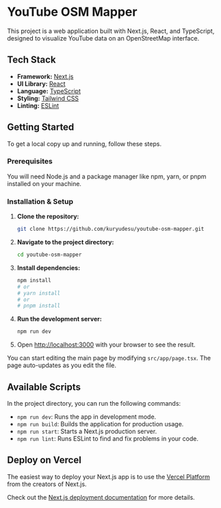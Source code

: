 # YouTube OSM Mapper

This project is a web application built with Next.js, React, and TypeScript, designed to visualize YouTube data on an OpenStreetMap interface.

## Tech Stack

*   **Framework:** [Next.js](https://nextjs.org/)
*   **UI Library:** [React](https://react.dev/)
*   **Language:** [TypeScript](https://www.typescriptlang.org/)
*   **Styling:** [Tailwind CSS](https://tailwindcss.com/)
*   **Linting:** [ESLint](https://eslint.org/)

## Getting Started

To get a local copy up and running, follow these steps.

### Prerequisites

You will need Node.js and a package manager like npm, yarn, or pnpm installed on your machine.

### Installation & Setup

1.  **Clone the repository:**
    ```sh
    git clone https://github.com/kuryudesu/youtube-osm-mapper.git
    ```

2.  **Navigate to the project directory:**
    ```sh
    cd youtube-osm-mapper
    ```

3.  **Install dependencies:**
    ```sh
    npm install
    # or
    # yarn install
    # or
    # pnpm install
    ```

4.  **Run the development server:**
    ```sh
    npm run dev
    ```

5.  Open [http://localhost:3000](http://localhost:3000) with your browser to see the result.

You can start editing the main page by modifying `src/app/page.tsx`. The page auto-updates as you edit the file.

## Available Scripts

In the project directory, you can run the following commands:

*   `npm run dev`: Runs the app in development mode.
*   `npm run build`: Builds the application for production usage.
*   `npm run start`: Starts a Next.js production server.
*   `npm run lint`: Runs ESLint to find and fix problems in your code.

## Deploy on Vercel

The easiest way to deploy your Next.js app is to use the [Vercel Platform](https://vercel.com/new?utm_medium=default-template&filter=next.js&utm_source=create-next-app&utm_campaign=create-next-app-readme) from the creators of Next.js.

Check out the [Next.js deployment documentation](https://nextjs.org/docs/app/building-your-application/deploying) for more details.
